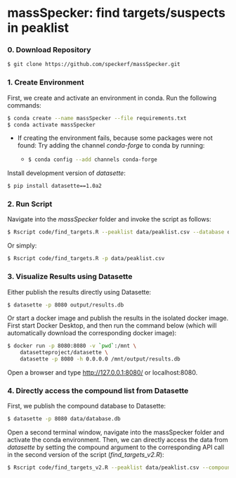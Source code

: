 # massSpecker: find targets/suspects in peaklist

### 0. Download Repository

```bash
$ git clone https://github.com/speckerf/massSpecker.git
```

### 1. Create Environment

First, we create and activate an environment in conda. Run the following commands:

```bash
$ conda create --name massSpecker --file requirements.txt
$ conda activate massSpecker
```

- If creating the environment fails, because some packages were not found: Try adding the channel _conda-forge_ to conda by running: 

  - ```bash
    $ conda config --add channels conda-forge 
    ```

Install development version of _datasette_:

```bash
$ pip install datasette==1.0a2
```

### 2. Run Script

Navigate into the _massSpecker_ folder and invoke the script as follows:

```bash
$ Rscript code/find_targets.R --peaklist data/peaklist.csv --database data/database.db --output output/results.db
```

Or simply:

```bash
$ Rscript code/find_targets.R -p data/peaklist.csv
```

### 3. Visualize Results using Datasette

Either publish the results directly using Datasette:

```bash
$ datasette -p 8080 output/results.db
```

Or start a docker image and publish the results in the isolated docker image. First start Docker Desktop, and then run the command below (which will automatically download the corresponding docker image):

```bash
$ docker run -p 8080:8080 -v `pwd`:/mnt \
    datasetteproject/datasette \
    datasette -p 8080 -h 0.0.0.0 /mnt/output/results.db
```

Open a browser and type http://127.0.0.1:8080/ or localhost:8080.

### 4. Directly access the compound list from Datasette

First, we publish the compound database to Datasette:

```bash
$ datasette -p 8080 data/database.db 
```

Open a second terminal window, navigate into the massSpecker folder and activate the conda environment. Then, we can directly access the data from _datasette_ by setting the compound argument to the corresponding API call in the second version of the script (_find_targets_v2.R_):

```bash
$ Rscript code/find_targets_v2.R --peaklist data/peaklist.csv --compoundlist 'http://localhost:8080/database/compoundlist.csv?_size=max'
```
